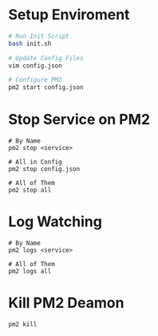# Setup Enviroment

``` bash
# Run Init Script
bash init.sh

# Update Config Files
vim config.json

# Configure PM2
pm2 start config.json
```

# Stop Service on PM2
```
# By Name
pm2 stop <service>

# All in Config
pm2 stop config.json

# All of Them
pm2 stop all
```

# Log Watching
```
# By Name
pm2 logs <service>

# All of Them
pm2 logs all
```

# Kill PM2 Deamon
```
pm2 kill
```
